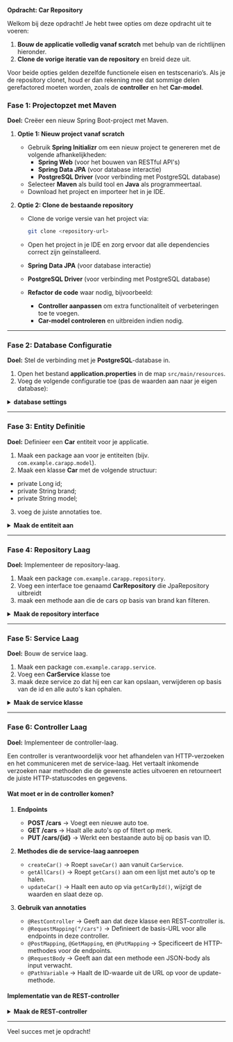 **Opdracht: Car Repository**

Welkom bij deze opdracht! Je hebt twee opties om deze opdracht uit te voeren:
1. **Bouw de applicatie volledig vanaf scratch** met behulp van de richtlijnen hieronder.
2. **Clone de vorige iteratie van de repository** en breid deze uit.

Voor beide opties gelden dezelfde functionele eisen en testscenario’s. Als je de repository clonet, houd er dan rekening mee dat sommige delen gerefactored moeten worden, zoals de **controller** en het **Car-model**.

### **Fase 1: Projectopzet met Maven**
**Doel:** Creëer een nieuw Spring Boot-project met Maven.


1. **Optie 1: Nieuw project vanaf scratch**
    - Gebruik **Spring Initializr** om een nieuw project te genereren met de volgende afhankelijkheden:
        - **Spring Web** (voor het bouwen van RESTful API's)
        - **Spring Data JPA** (voor database interactie)
        - **PostgreSQL Driver** (voor verbinding met PostgreSQL database)
    - Selecteer **Maven** als build tool en **Java** als programmeertaal.
    - Download het project en importeer het in je IDE.

2. **Optie 2: Clone de bestaande repository**
    - Clone de vorige versie van het project via:
      ```sh
      git clone <repository-url>
      ```
    - Open het project in je IDE en zorg ervoor dat alle dependencies correct zijn geïnstalleerd.
    - **Spring Data JPA** (voor database interactie)
    - **PostgreSQL Driver** (voor verbinding met PostgreSQL database)

    - **Refactor de code** waar nodig, bijvoorbeeld:
        - **Controller aanpassen** om extra functionaliteit of verbeteringen toe te voegen.
        - **Car-model controleren** en uitbreiden indien nodig.
---

### **Fase 2: Database Configuratie**
**Doel:** Stel de verbinding met je **PostgreSQL**-database in.


1. Open het bestand **application.properties** in de map `src/main/resources`.
2. Voeg de volgende configuratie toe (pas de waarden aan naar je eigen database):

<details>
<summary><strong>database settings</strong></summary>

```properties
   spring.datasource.url=jdbc:postgresql://localhost:5432/${POSTGRESQL_DATABASENAME}
   spring.datasource.username=${POSTGRESQL_USERNAME}
   spring.datasource.password=${POSTGRESQL_PASSWORD}
   
   # JPA instellingen
   spring.jpa.show-sql=true
   spring.jpa.generate-ddl=true
   spring.jpa.hibernate.ddl-auto=create
   
   # Database initialisatie
   spring.sql.init.mode=always
   spring.jpa.defer-datasource-initialization=true
   ```
3. Zorg ervoor dat **PostgreSQL draait** en toegankelijk is op de aangegeven URL.
4. Als de database nog niet bestaat, maak deze dan aan in **pgAdmin**.
</details>

---

### **Fase 3: Entity Definitie**
**Doel:** Definieer een **Car** entiteit voor je applicatie.


1. Maak een package aan voor je entiteiten (bijv. `com.example.carapp.model`).
2. Maak een klasse **Car** met de volgende structuur:

- private Long id;
- private String brand;
- private String model;

3. voeg de juiste annotaties toe.

<details>
<summary><strong>Maak de entiteit aan</strong></summary>

```java
   import jakarta.persistence.*;
   
   @Entity
   @Table(name = "cars")
   public class Car {
       @Id
       @GeneratedValue(strategy = GenerationType.IDENTITY)
       private Long id;
       private String brand;
       private String model;
   
       // Getters en setters
   }
   ```
</details>

---

### **Fase 4: Repository Laag**
**Doel:** Implementeer de repository-laag.


1. Maak een package `com.example.carapp.repository`.
2. Voeg een interface toe genaamd **CarRepository** die JpaRepository uitbreidt
3. maak een methode aan die de cars op basis van brand kan filteren.

<details>
<summary><strong>Maak de repository interface</strong></summary>

```java
   import org.springframework.data.jpa.repository.JpaRepository;
   import java.util.List;
   
   public interface CarRepository extends JpaRepository<Car, Long> {
       List<Car> findByBrand(String brand);
   }
   ```
</details>

---

### **Fase 5: Service Laag**
**Doel:** Bouw de service laag.


1. Maak een package `com.example.carapp.service`.
2. Voeg een **CarService** klasse toe
3. maak deze service zo dat hij een car kan opslaan, verwijderen op basis van de id en alle auto's kan ophalen.

<details>
<summary><strong>Maak de service klasse</strong></summary>

```java
   import org.springframework.stereotype.Service;
   import java.util.List;
   import java.util.Optional;
   
   @Service
   public class CarService {
       private final CarRepository carRepository;
   
       public CarService(CarRepository carRepository) {
           this.carRepository = carRepository;
       }
   
       public Car saveCar(Car car) {
           return carRepository.save(car);
       }
   
       public List<Car> getCars(String brand) {
           return (brand == null) ? carRepository.findAll() : carRepository.findByBrand(brand);
       }
       
       public Optional<Car> getCarById(Long id) {
           return carRepository.findById(id);
       }
   
       public void deleteById(Long id) {
           carRepository.deleteById(id);
       }
   }
   ```
</details>

---

### **Fase 6: Controller Laag**
**Doel:** Implementeer de controller-laag.

Een controller is verantwoordelijk voor het afhandelen van HTTP-verzoeken en het communiceren met de service-laag. Het vertaalt inkomende verzoeken naar methoden die de gewenste acties uitvoeren en retourneert de juiste HTTP-statuscodes en gegevens.

#### **Wat moet er in de controller komen?**
1. **Endpoints**
   - **POST /cars** → Voegt een nieuwe auto toe.
   - **GET /cars** → Haalt alle auto's op of filtert op merk.
   - **PUT /cars/{id}** → Werkt een bestaande auto bij op basis van ID.

2. **Methodes die de service-laag aanroepen**
   - `createCar()` → Roept `saveCar()` aan vanuit `CarService`.
   - `getAllCars()` → Roept `getCars()` aan om een lijst met auto's op te halen.
   - `updateCar()` → Haalt een auto op via `getCarById()`, wijzigt de waarden en slaat deze op.

3. **Gebruik van annotaties**
   - `@RestController` → Geeft aan dat deze klasse een REST-controller is.
   - `@RequestMapping("/cars")` → Definieert de basis-URL voor alle endpoints in deze controller.
   - `@PostMapping`, `@GetMapping`, en `@PutMapping` → Specificeert de HTTP-methodes voor de endpoints.
   - `@RequestBody` → Geeft aan dat een methode een JSON-body als input verwacht.
   - `@PathVariable` → Haalt de ID-waarde uit de URL op voor de update-methode.

#### **Implementatie van de REST-controller**
<details>
<summary><strong>Maak de REST-controller</strong></summary>

```java
import org.springframework.http.HttpStatus;
import org.springframework.http.ResponseEntity;
import org.springframework.web.bind.annotation.*;
import java.util.List;

@RestController
@RequestMapping("/cars")
public class CarController {
    private final CarService carService;

    public CarController(CarService carService) {
        this.carService = carService;
    }

    @PostMapping
    public ResponseEntity<Car> createCar(@RequestBody Car car) {
        Car savedCar = carService.saveCar(car);
        return ResponseEntity.status(HttpStatus.CREATED).body(savedCar);
    }

    @GetMapping
    public ResponseEntity<List<Car>> getAllCars(@RequestParam(required = false) String brand) {
        List<Car> cars = carService.getCars(brand);
        return ResponseEntity.ok(cars);
    }
    
    @PutMapping("/{id}")
    public ResponseEntity<Car> updateCar(@PathVariable Long id, @RequestBody Car carDetails) {
        return carService.getCarById(id)
            .map(car -> {
                car.setBrand(carDetails.getBrand());
                car.setModel(carDetails.getModel());
                Car updatedCar = carService.saveCar(car);
                return ResponseEntity.ok(updatedCar);
            })
            .orElseGet(() -> ResponseEntity.notFound().build());
    }
}
```
</details>

---



Veel succes met je opdracht! 

